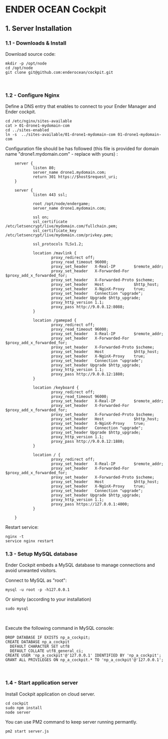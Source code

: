 # ENDER OCEAN Cockpit

## 1. Server Installation

### 1.1 - Downloads	& Install

Download source code: 

	mkdir -p /opt/node
	cd /opt/node
	git clone git@github.com:enderocean/cockpit.git

<br>

### 1.2 - Configure Nginx

Define a DNS entry that enables to connect to your Ender Manager and Ender cockpit.

	cd /etc/nginx/sites-available
	cat > 01-drone1-mydomain-com
	cd ../sites-enabled
	ln -s  ../sites-available/01-drone1-mydomain-com 01-drone1-mydomain-com


Configuration file should be has followed (this file is provided for domain name "drone1.mydomain.com" - replace with yours) :


        server {
                listen 80;
                server_name drone1.mydomain.com;
                return 301 https://$host$request_uri;
        }

        server {
                listen 443 ssl;

                root /opt/node/endergame;
                server_name drone1.mydomain.com;

                ssl on;
                ssl_certificate /etc/letsencrypt/live/mydomain.com/fullchain.pem;
                ssl_certificate_key /etc/letsencrypt/live/mydomain.com/privkey.pem;

                ssl_protocols TLSv1.2;

                location /mavlink {
                        proxy_redirect off;
                        proxy_read_timeout 96000;
                        proxy_set_header   X-Real-IP        $remote_addr;
                        proxy_set_header   X-Forwarded-For  $proxy_add_x_forwarded_for;
                        proxy_set_header   X-Forwarded-Proto $scheme;
                        proxy_set_header   Host             $http_host;
                        proxy_set_header   X-NginX-Proxy    true;
                        proxy_set_header   Connection "upgrade";
                        proxy_set_header Upgrade $http_upgrade;
                        proxy_http_version 1.1;
                        proxy_pass http://9.0.0.12:8088;
                }

                location /gamepad {
                        proxy_redirect off;
                        proxy_read_timeout 96000;
                        proxy_set_header   X-Real-IP        $remote_addr;
                        proxy_set_header   X-Forwarded-For  $proxy_add_x_forwarded_for;
                        proxy_set_header   X-Forwarded-Proto $scheme;
                        proxy_set_header   Host             $http_host;
                        proxy_set_header   X-NginX-Proxy    true;
                        proxy_set_header   Connection "upgrade";
                        proxy_set_header Upgrade $http_upgrade;
                        proxy_http_version 1.1;
                        proxy_pass http://9.0.0.12:1880;
                }

                location /keyboard {
                        proxy_redirect off;
                        proxy_read_timeout 96000;
                        proxy_set_header   X-Real-IP        $remote_addr;
                        proxy_set_header   X-Forwarded-For  $proxy_add_x_forwarded_for;
                        proxy_set_header   X-Forwarded-Proto $scheme;
                        proxy_set_header   Host             $http_host;
                        proxy_set_header   X-NginX-Proxy    true;
                        proxy_set_header   Connection "upgrade";
                        proxy_set_header Upgrade $http_upgrade;
                        proxy_http_version 1.1;
                        proxy_pass http://9.0.0.12:1880;
                }

                location / {
                        proxy_redirect off;
                        proxy_set_header   X-Real-IP        $remote_addr;
                        proxy_set_header   X-Forwarded-For  $proxy_add_x_forwarded_for;
                        proxy_set_header   X-Forwarded-Proto $scheme;
                        proxy_set_header   Host             $http_host;
                        proxy_set_header   X-NginX-Proxy    true;
                        proxy_set_header   Connection "upgrade";
                        proxy_set_header Upgrade $http_upgrade;
                        proxy_http_version 1.1;
                        proxy_pass https://127.0.0.1:4000;
                }

        }

Restart service:

	nginx -t
	service nginx restart



### 1.3 - Setup MySQL database

Ender Cockpit embeds a MySQL database to manage connections and avoid unwanted visitors.

Connect to MySQL as "root":

	mysql -u root -p -h127.0.0.1

Or simply (according to your installation)

	sudo mysql

<br>

Execute the following command in MySQL console:

	DROP DATABASE IF EXISTS np_a_cockpit;
	CREATE DATABASE np_a_cockpit
	  DEFAULT CHARACTER SET utf8
	  DEFAULT COLLATE utf8_general_ci;
	CREATE USER 'np_a_cockpit'@'127.0.0.1' IDENTIFIED BY 'np_a_cockpit';
	GRANT ALL PRIVILEGES ON np_a_cockpit.* TO 'np_a_cockpit'@'127.0.0.1';

<br>



### 1.4 - Start application server

Install Cockpit application on cloud server.

	cd cockpit
	sudo npm install
	node server

You can use PM2 command to keep server running permantly.

	pm2 start server.js
